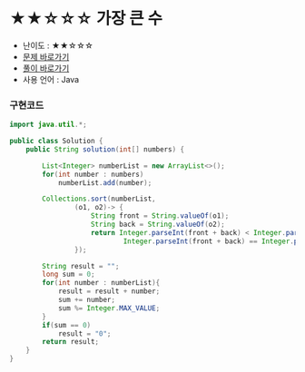 # ★★☆☆☆ 가장 큰 수
- 난이도 : ★★☆☆☆
- <a href="https://programmers.co.kr/learn/courses/30/lessons/42746">문제 바로가기</a>
- <a href="https://cnu-jinseop.tistory.com/138">풀이 바로가기</a>
- 사용 언어 : Java

### 구현코드
```java
import java.util.*;

public class Solution {
    public String solution(int[] numbers) {

        List<Integer> numberList = new ArrayList<>();
        for(int number : numbers)
            numberList.add(number);

        Collections.sort(numberList,
                (o1, o2)-> {
                    String front = String.valueOf(o1);
                    String back = String.valueOf(o2);
                    return Integer.parseInt(front + back) < Integer.parseInt(back + front) ? 1 :
                            Integer.parseInt(front + back) == Integer.parseInt(back + front) ? 0 : -1;
                });

        String result = "";
        long sum = 0;
        for(int number : numberList){
            result = result + number;
            sum += number;
            sum %= Integer.MAX_VALUE;
        }
        if(sum == 0)
            result = "0";
        return result;
    }
}
```